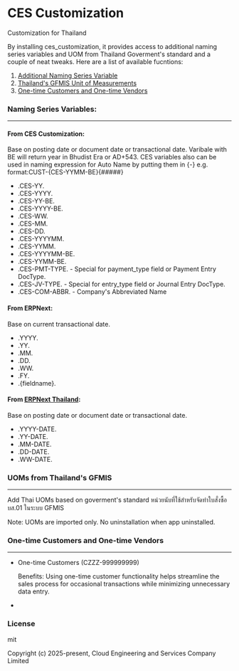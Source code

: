 # CES Customization

Customization for Thailand

By installing ces_customization, it provides access to additional naming series variables and UOM from Thailand Goverment's standard and a couple of neat tweaks.  Here are a list of available fucntions:
1. [Additional Naming Series Variable](#naming_series)
2. [Thailand's GFMIS Unit of Measurements](#gfmis_uoms)
3. [One-time Customers and One-time Vendors](#onetime)

### <a name="naming_series"></a>Naming Series Variables:
---
#### From CES Customization:

Base on posting date or document date or transactional date. Varibale with BE will return year in Bhudist Era or AD+543.  CES variables also can be used in naming expression for Auto Name by putting them in {-} e.g. format:CUST-{CES-YYMM-BE}{#####}
- .CES-YY.
- .CES-YYYY.
- .CES-YY-BE.
- .CES-YYYY-BE.
- .CES-WW.
- .CES-MM.
- .CES-DD.
- .CES-YYYYMM.
- .CES-YYMM.
- .CES-YYYYMM-BE.
- .CES-YYMM-BE.
- .CES-PMT-TYPE.  - Special for payment_type field or Payment Entry DocType.
- .CES-JV-TYPE.   - Special for entry_type field or Journal Entry DocType.
- .CES-COM-ABBR.  - Company's Abbreviated Name

#### From ERPNext:

Base on current transactional date.
- .YYYY.
- .YY.
- .MM.
- .DD.
- .WW.
- .FY.
- .{fieldname}.

#### From [ERPNext Thailand](https://github.com/ecosoft-frappe/erpnext_thailand):

Base on posting date or document date or transactional date.
- .YYYY-DATE.
- .YY-DATE.
- .MM-DATE.
- .DD-DATE.
- .WW-DATE.

### <a name="gfmis_uoms"></a>UOMs from Thailand's GFMIS
---
Add Thai UOMs based on goverment's standard หน่วยนับที่ใช้สำหรับจัดทำใบสั่งซื้อ บส.01 ในระบบ GFMIS

Note: UOMs are imported only. No uninstallation when app uninstalled.


### <a name="onetime"></a>One-time Customers and One-time Vendors
---
+ One-time Customers (CZZZ-999999999)

    
    Benefits:
    Using one-time customer functionality helps streamline the sales process for occasional transactions while minimizing unnecessary data entry.
+ 

### License

mit

Copyright (c) 2025-present, Cloud Engineering and Services Company Limited
